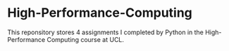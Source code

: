 # High-Performance-Computing
This reponsitory stores 4 assignments I completed by Python in the High-Performance Computing course at UCL.
